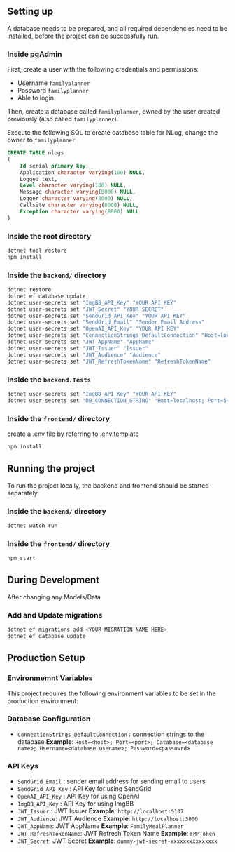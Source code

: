 ## Setting up

A database needs to be prepared, and all required dependencies need to be installed, before the project can be successfully run.

### Inside pgAdmin

First, create a user with the following credentials and permissions:

- Username `familyplanner`
- Password `familyplanner`
- Able to login

Then, create a database called `familyplanner`, owned by the user created previously (also called `familyplanner`).

Execute the following SQL to create database table for NLog, change the owner to `familyplanner`

```sql
CREATE TABLE nlogs
( 
    Id serial primary key,
    Application character varying(100) NULL,
    Logged text,
    Level character varying(100) NULL,
    Message character varying(8000) NULL,
    Logger character varying(8000) NULL, 
    Callsite character varying(8000) NULL, 
    Exception character varying(8000) NULL
)
``` 

### Inside the root directory

```bash
dotnet tool restore
npm install
```

### Inside the `backend/` directory

```bash
dotnet restore
dotnet ef database update
dotnet user-secrets set "ImgBB_API_Key" "YOUR API KEY"
dotnet user-secrets set "JWT_Secret" "YOUR SECRET"
dotnet user-secrets set "SendGrid_API_Key" "YOUR API KEY"
dotnet user-secrets set "SendGrid_Email" "Sender Email Address"
dotnet user-secrets set "OpenAI_API_Key" "YOUR API KEY" 
dotnet user-secrets set "ConnectionStrings_DefaultConnection" "Host=localhost; Port=5432; Database=familyplanner; Username=familyplanner; Password=familyplanner"
dotnet user-secrets set "JWT_AppName" "AppName"
dotnet user-secrets set "JWT_Issuer" "Issuer"
dotnet user-secrets set "JWT_Audience" "Audience"
dotnet user-secrets set "JWT_RefreshTokenName" "RefreshTokenName"
```

### Inside the `backend.Tests` 
```bash
dotnet user-secrets set "ImgBB_API_Key" "YOUR API KEY"
dotnet user-secrets set "DB_CONNECTION_STRING" "Host=localhost; Port=5432; Database=familyplanner; Username=familyplanner; Password=familyplanner; <other setting such as SSL>"

```

### Inside the `frontend/` directory
create a .env file by referring to .env.template

```bash
npm install
```

## Running the project

To run the project locally, the backend and frontend should be started separately.

### Inside the `backend/` directory

```bash
dotnet watch run
```

### Inside the `frontend/` directory

```bash
npm start
```

## During Development
After changing any Models/Data

### Add and Update migrations
```bash
dotnet ef migrations add <YOUR MIGRATION NAME HERE>
dotnet ef database update
```

## Production Setup

### Environmemnt Variables
This project requires the following environment variables to be set in the production environment:

### Database Configuration
- `ConnectionStrings_DefaultConnection` : connection strings to the database
    **Example**: `Host=<host>; Port=<port>; Database=<database name>; Username=<database usename>; Password=<passowrd>`

### API Keys
- `SendGrid_Email` : sender email address for sending email to users
- `SendGrid_API_Key` : API Key for using SendGrid
- `OpenAI_API_Key` : API Key for using OpenAI
- `ImgBB_API_Key` : API Key for using ImgBB
- `JWT_Issuer` : JWT Issuer
    **Example**: `http://localhost:5107`
- `JWT_Audience`: JWT Audience
    **Example**: `http://localhost:3000`
- `JWT_AppName`: JWT AppName
    **Example**: `FamilyMealPlanner`
- `JWT_RefreshTokenName`: JWT Refresh Token Name
    **Example**: `FMPToken`
- `JWT_Secret`: JWT Secret
    **Example**: `dummy-jwt-secret-xxxxxxxxxxxxxxx`